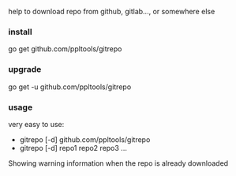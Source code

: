 help to download repo from github, gitlab..., or somewhere else

### install
go get github.com/ppltools/gitrepo

### upgrade
go get -u github.com/ppltools/gitrepo

### usage
very easy to use:
- gitrepo [-d] github.com/ppltools/gitrepo
- gitrepo [-d] repo1 repo2 repo3 ...

Showing warning information when the repo is already downloaded
